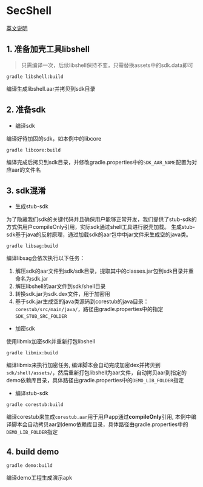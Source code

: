 # SecShell

[英文说明](README.md "英文")

## 1. 准备加壳工具libshell

> 只需编译一次，后续libshell保持不变，只需替换assets中的sdk.data即可

```
gradle libshell:build
```
编译生成libshell.aar并拷贝到sdk目录

## 2. 准备sdk

- 编译sdk

编译好待加固的sdk，如本例中的libcore

```
gradle libcore:build
```

编译完成后拷贝到sdk目录，并修改gradle.properties中的`SDK_AAR_NAME`配置为对应aar的文件名

## 3. sdk混淆

- 生成stub-sdk

为了隐藏我们sdk的关键代码并且确保用户能够正常开发，我们提供了stub-sdk的方式供用户compileOnly引用，实际sdk通过shell工具进行脱壳加载。
生成stub-sdk基于java的反射原理，通过加载sdk的aar包中中jar文件来生成空的java类。

```
gradle libsag:build
```

编译libsag会依次执行以下任务：

1. 解压sdk的aar文件到sdk/sdk目录，提取其中的classes.jar包到sdk目录并重命名为sdk.jar
2. 解压libshell的aar文件到sdk/shell目录
3. 转换sdk.jar为sdk.dex文件，用于加密用
4. 基于sdk.jar生成空的java类源码到corestub的java目录：`corestub/src/main/java/`，路径由gradle.properties中的指定`SDK_STUB_SRC_FOLDER`

- 加密sdk

 使用libmix加密sdk并重新打包libshell

```
gradle libmix:build
```

编译libmix来执行加密任务, 编译脚本会自动完成加密dex并拷贝到`sdk/shell/assets/`，然后重新打包libshell为aar文件，自动拷贝aar到指定的demo依赖库目录，具体路径由gradle.properties中的`DEMO_LIB_FOLDER`指定


- 编译stub-sdk

```
gradle corestub:build
```

编译corestub来生成`corestub.aar`用于用户app通过**compileOnly**引用, 本例中编译脚本会自动拷贝aar到demo依赖库目录，具体路径由gradle.properties中的`DEMO_LIB_FOLDER`指定

## 4. build demo

```
gradle demo:build
```

编译demo工程生成演示apk
